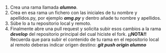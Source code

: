 1. Crea una rama llamada ***alumno***.
2. Crea en esa rama un fichero con las iniciales de tu nombre y apellidos.py, por ejemplo ***amg.py*** y dentro añade tu nombre y apellidos.
3. Súbe lo a tu repositorio local y remoto.
4. Finalmente abre una pull request y solicita subir esos cambios a la rama ***develop*** del repositorio principal del cual hiciste el fork.
**¡¡NOTA!!** Recuerda que para subir el contenido de tu rama en el repositorio local al remoto deberas indicar origen destino:
***git push origin alumno***

